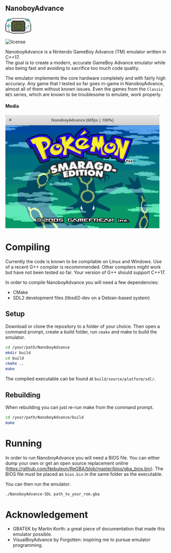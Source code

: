 <h2>NanoboyAdvance</h2>

![logo](media/logo_cropped.png)

![license](https://img.shields.io/github/license/fleroviux/NanoboyAdvance)

NanoboyAdvance is a Nintendo GameBoy Advance (TM) emulator written in C++17.<br>
The goal is to create a modern, accurate GameBoy Advance emulator while also being fast
and avoiding to sacrifice too much code quality.

The emulator implements the core hardware completely and with fairly high accuracy.
Any game that I tested so far goes in-game in NanoboyAdvance, almost all of them without known issues.
Even the games from the `Classic NES` series, which are known to be troublesome to emulate, work properly. 

#### Media

![screenshot1](media/screenshot1.png)

# Compiling

Currently the code is known to be compilable on Linux and Windows.
Use of a recent G++ compiler is recommmended. Other compilers *might* work but have not been tested so far.
Your version of G++ should support C++17.

In order to compile NanoboyAdvance you will need a few dependencies:
- CMake
- SDL2 development files (libsdl2-dev on a Debian-based system)

## Setup

Download or clone the repository to a folder of your choice.
Then open a command prompt, create a build folder, run `cmake` and make to build the emulator.
```bash
cd /your/path/NanoboyAdvance
mkdir build
cd build
cmake ..
make
```
The compiled executable can be found at `build/source/platform/sdl/`.

## Rebuilding

When rebuilding you can just re-run make from the command prompt.
```bash
cd /your/path/NanoboyAdvance/build
make
```

# Running

In order to run NanoboyAdvance you will need a BIOS file.
You can either dump your own or get an open source replacement online (https://github.com/Nebuleon/ReGBA/blob/master/bios/gba_bios.bin).
The BIOS file must be placed as `bios.bin` in the same folder as the executable.

You can then run the emulator:
```bash
./NanoboyAdvance-SDL path_to_your_rom.gba
```

# Acknowledgement

- GBATEK by Martin Korth: a great piece of documentation that made this emulator possible.
- VisualBoyAdvance by Forgotten: inspiring me to pursue emulator programming.
